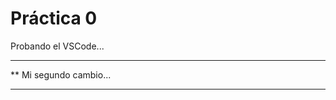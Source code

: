  # Práctica 0

Probando el VSCode...

*********************
** Mi segundo cambio...
***********************